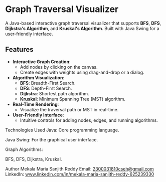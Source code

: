 # Graph Traversal Visualizer

A Java-based interactive graph traversal visualizer that supports **BFS**, **DFS**, **Dijkstra's Algorithm**, and **Kruskal's Algorithm**. Built with Java Swing for a user-friendly interface.

## Features
- **Interactive Graph Creation**:
  - Add nodes by clicking on the canvas.
  - Create edges with weights using drag-and-drop or a dialog.
- **Algorithm Visualization**:
  - **BFS**: Breadth-First Search.
  - **DFS**: Depth-First Search.
  - **Dijkstra**: Shortest path algorithm.
  - **Kruskal**: Minimum Spanning Tree (MST) algorithm.
- **Real-Time Rendering**:
  - Visualize the traversal path or MST in real-time.
- **User-Friendly Interface**:
  - Intuitive controls for adding nodes, edges, and running algorithms.


Technologies Used
Java: Core programming language.

Java Swing: For the graphical user interface.

Graph Algorithms:

BFS, DFS, Dijkstra, Kruskal.


Author
Mekala Maria Sanjith Reddy
Email: 2300031810cseh@gmail.com
LinkedIn: www.linkedin.com/in/mekala-maria-sanjith-reddy-625239330
